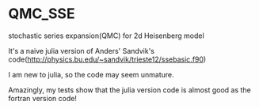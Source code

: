 # QMC_SSE
stochastic series expansion(QMC) for 2d Heisenberg model

It's a naive julia version of Anders' Sandvik's code(http://physics.bu.edu/~sandvik/trieste12/ssebasic.f90)

I am new to julia, so the code may seem unmature. 

Amazingly, my tests show that the julia version code is almost good as the fortran version code!


